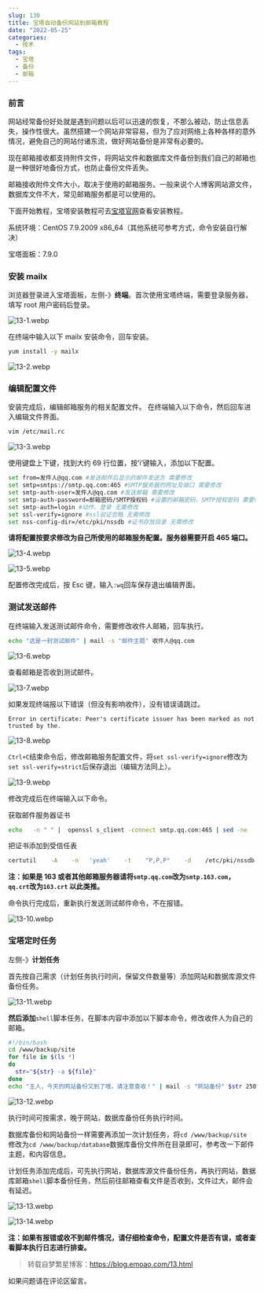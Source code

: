 ```yaml
---
slug: 130
title: 宝塔自动备份网站到邮箱教程
date: "2022-05-25"
categories: 
  - 技术
tags: 
  - 宝塔
  - 备份
  - 邮箱
---
```



### 前言

网站经常备份好处就是遇到问题以后可以迅速的恢复，不那么被动，防止信息丢失，操作性很大。虽然搭建一个网站非常容易，但为了应对网络上各种各样的意外情况，避免自己的网站付诸东流，做好网站备份是非常有必要的。

现在邮箱接收都支持附件文件，将网站文件和数据库文件备份到我们自己的邮箱也是一种很好地备份方式，也防止备份文件丢失。

邮箱接收附件文件大小，取决于使用的邮箱服务。一般来说个人博客网站源文件，数据库文件不大，常见邮箱服务都是可以使用的。

下面开始教程，宝塔安装教程可去[宝塔官网](https://bt.cn/new/product.html)查看安装教程。

系统环境：CentOS 7.9.2009 x86_64（其他系统可参考方式，命令安装自行解决）

宝塔面板：7.9.0

### 安装 mailx

浏览器登录进入宝塔面板，左侧-》**终端**。首次使用宝塔终端，需要登录服务器，填写 root 用户密码后登录。

![13-1.webp](https://img.emoao.com/post-img/2022-05-13/53c6eca1cfb4eef40e63c916a59fa44b.webp)

在终端中输入以下 mailx 安装命令，回车安装。

```bash
yum install -y mailx
```

![13-2.webp](https://img.emoao.com/post-img/2022-05-13/30bec003dc2046e71c18494c305b21cc.webp)

### 编辑配置文件

安装完成后，编辑邮箱服务的相关配置文件。
在终端输入以下命令，然后回车进入编辑文件界面。

```bash
vim /etc/mail.rc
```

![13-3.webp](https://img.emoao.com/post-img/2022-05-13/56989b03520d4abd7823fe5283d2b519.webp)

使用键盘上下键，找到大约 69 行位置，按‘i’键输入，添加以下配置。

```bash
set from=发件人@qq.com #发送邮件后显示的邮件发送方 需要修改
set smtp=smtps://smtp.qq.com:465 #SMTP服务器的网址及端口 需要修改
set smtp-auth-user=发件人@qq.com #发送邮箱 需要修改
set smtp-auth-password=邮箱密码/SMTP授权码 #设置的邮箱密码，SMTP授权密码 需要修改
set smtp-auth=login #动作、登录 无需修改
set ssl-verify=ignore #ssl验证忽略 无需修改
set nss-config-dir=/etc/pki/nssdb #证书存放目录 无需修改
```

**请将配置按要求修改为自己所使用的邮箱服务配置。服务器需要开启 465 端口。**

![13-4.webp](https://img.emoao.com/post-img/2022-05-13/e7c11a400bb3d30c2a81293f732d84fe.webp)

![13-5.webp](https://img.emoao.com/post-img/2022-05-13/acde4506e7a574d1baf6588f7f5b178d.webp)

配置修改完成后，按 Esc 键，输入`:wq`回车保存退出编辑界面。

### 测试发送邮件

在终端输入发送测试邮件命令，需要修改收件人邮箱，回车执行。

```bash
echo "这是一封测试邮件" | mail -s "邮件主题" 收件人@qq.com
```

![13-6.webp](https://img.emoao.com/post-img/2022-05-13/e5192c7240feebf85e2f8dc5e4858e5e.webp)

查看邮箱是否收到测试邮件。

![13-7.webp](https://img.emoao.com/post-img/2022-05-13/47dcafa9c8b6307406aec0f12712872b.webp)

如果发现终端报以下错误（但没有影响收件），没有错误请跳过。

`Error in certificate: Peer's certificate issuer has been marked as not trusted by the.`

![13-8.webp](https://img.emoao.com/post-img/2022-05-13/8db1d9c84d292df3841c535ef8ad724b.webp)

`Ctrl+C`结束命令后，修改邮箱服务配置文件，将`set ssl-verify=ignore`修改为`set ssl-verify=strict`后保存退出（编辑方法同上）。

![13-9.webp](https://img.emoao.com/post-img/2022-05-13/c12d5ffecf4e6e48061bdc495d7570ff.webp)

修改完成后在终端输入以下命令。

获取邮件服务器证书

```bash
echo   -n " " |  openssl s_client -connect smtp.qq.com:465 | sed -ne  '/-BEGIN CERTIFICATE-/,/-END CERTIFIICATE-/p'  >  /etc/pki/nssdb/qq.crt
```

把证书添加到受信任表

```bash
certutil    -A    -n   'yeah'    -t    "P,P,P"    -d    /etc/pki/nssdb    -i    /etc/pki/nssdb/qq.crt
```

**注：如果是 163 或者其他邮箱服务器请将`smtp.qq.com`改为`smtp.163.com`，`qq.crt`改为`163.crt` 以此类推。**

命令执行完成后，重新执行发送测试邮件命令，不在报错。

![13-10.webp](https://img.emoao.com/post-img/2022-05-13/3252062ac53690690f832dd73d0863aa.webp)

### 宝塔定时任务

左侧-》**计划任务**

首先按自己需求（计划任务执行时间，保留文件数量等）添加网站和数据库源文件备份任务。

![13-11.webp](https://img.emoao.com/post-img/2022-05-13/4968cb73cd43ee6ece060bb011feef8d.webp)

**然后添加**`shell`脚本任务，在脚本内容中添加以下脚本命令，修改收件人为自己的邮箱。

```bash
#!/bin/bash
cd /www/backup/site
for file in $(ls *)
do
  str="${str} -a ${file}"
done
echo "主人，今天的网站备份又到了哦，请注意查收！" | mail -s "网站备份" $str 2502393029@qq.com
```

![13-12.webp](https://img.emoao.com/post-img/2022-05-13/89e2ce5cfc848ae5688021f650415776.webp)

执行时间可按需求，晚于网站，数据库备份任务执行时间。

数据库备份和网站备份一样需要再添加一次计划任务，将`cd /www/backup/site `修改为`cd /www/backup/database`数据库备份文件所在目录即可，参考改一下邮件主题，和内容信息。

计划任务添加完成后，可先执行网站，数据库源文件备份任务，再执行网站，数据库邮箱`shell`脚本备份任务，然后前往邮箱查看文件是否收到，文件过大，邮件会有延迟。

![13-13.webp](https://img.emoao.com/post-img/2022-05-13/deb9c05584f5bc00013188daa3e758b0.webp)

![13-14.webp](https://img.emoao.com/post-img/2022-05-13/1564dc76c2f6b94299a153d25d9d15d9.webp)

**注：如果有报错或收不到邮件情况，请仔细检查命令，配置文件是否有误，或者查看脚本执行日志进行排查。**

>转载自梦繁星博客：https://blog.emoao.com/13.html

如果问题请在评论区留言。

